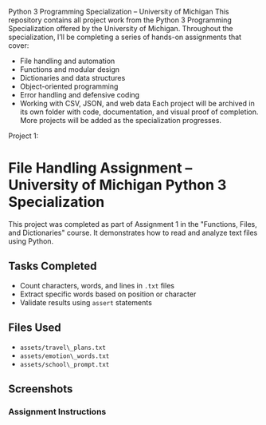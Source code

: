 Python 3 Programming Specialization – University of Michigan
This repository contains all project work from the Python 3 Programming Specialization offered by the University of Michigan.
Throughout the specialization, I’ll be completing a series of hands-on assignments that cover:
- File handling and automation
- Functions and modular design
- Dictionaries and data structures
- Object-oriented programming
- Error handling and defensive coding
- Working with CSV, JSON, and web data
Each project will be archived in its own folder with code, documentation, and visual proof of completion.
More projects will be added as the specialization progresses.

Project 1:

#  File Handling Assignment – University of Michigan Python 3 Specialization

This project was completed as part of Assignment 1 in the "Functions, Files, and Dictionaries" course. It demonstrates how to read and analyze text files using Python.

##  Tasks Completed
- Count characters, words, and lines in `.txt` files
- Extract specific words based on position or character
- Validate results using `assert` statements

##  Files Used
- `assets/travel\_plans.txt`
- `assets/emotion\_words.txt`
- `assets/school\_prompt.txt`

##  Screenshots

###  Assignment Instructions
